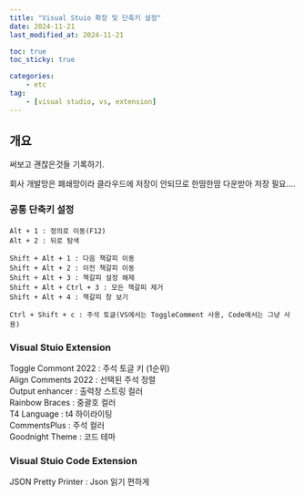 ```yaml
---
title: "Visual Stuio 확장 및 단축키 설정"
date: 2024-11-21
last_modified_at: 2024-11-21

toc: true
toc_sticky: true

categories:
    - etc
tag:
    - [visual studio, vs, extension]
---
```


## 개요

써보고 괜찮은것들 기록하기.

회사 개발망은 폐쇄망이라 클라우드에 저장이 안되므로 한땀한땀 다운받아 저장 필요....


### 공통 단축키 설정
```
Alt + 1 : 정의로 이동(F12)
Alt + 2 : 뒤로 탐색

Shift + Alt + 1 : 다음 책갈피 이동
Shift + Alt + 2 : 이전 책갈피 이동
Shift + Alt + 3 : 책갈피 설정 해제
Shift + Alt + Ctrl + 3 : 모든 책갈피 제거
Shift + Alt + 4 : 책갈피 창 보기 

Ctrl + Shift + c : 주석 토글(VS에서는 ToggleComment 사용, Code에서는 그냥 사용)
```


### Visual Stuio Extension
<a herf="https://marketplace.visualstudio.com/items?itemName=TechHypno.ToggleComment">Toggle Commont 2022</a> : 주석 토글 키 (1순위)   
<a herf="https://marketplace.visualstudio.com/items?itemName=Lixfeld.AlignComments2022">Align Comments 2022</a> : 선택된 주석 정렬   
<a herf="https://marketplace.visualstudio.com/items?itemName=NikolayBalakin.Outputenhancer">Output enhancer</a> : 출력창 스트링 컬러   
<a herf="https://marketplace.visualstudio.com/items?itemName=MadsKristensen.RainbowBraces">Rainbow Braces</a> : 중괄호 컬러   
<a herf="https://marketplace.visualstudio.com/items?itemName=bricelam.T4Language">T4 Language</a> : t4 하이라이팅   
<a herf="https://marketplace.visualstudio.com/items?itemName=mhoumann.CommentsPlus&ssr=false">CommentsPlus</a> : 주석 컬러   
<a herf="https://marketplace.visualstudio.com/items?itemName=wuoyrd.goodnight">Goodnight Theme</a> : 코드 테마   


### Visual Stuio Code Extension
<a herf="https://marketplace.visualstudio.com/items?itemName=euskadi31.json-pretty-printer">JSON Pretty Printer</a> : Json 읽기 편하게   
